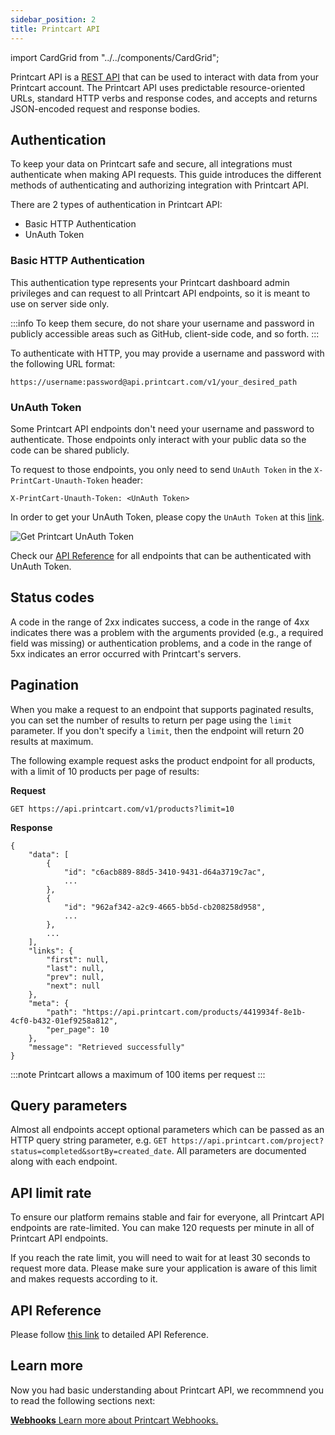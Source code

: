 ```yaml
---
sidebar_position: 2
title: Printcart API
---
```


import CardGrid from "../../components/CardGrid";

Printcart API is a [REST API](https://en.wikipedia.org/wiki/Representational_state_transfer) that can be used to interact with data from your Printcart account. The Printcart API uses predictable resource-oriented URLs, standard HTTP verbs and response codes, and accepts and returns JSON-encoded request and response bodies.

## Authentication

To keep your data on Printcart safe and secure, all integrations must authenticate when making API requests.
This guide introduces the different methods of authenticating and authorizing integration with Printcart API.

There are 2 types of authentication in Printcart API:
- Basic HTTP Authentication
- UnAuth Token

### Basic HTTP Authentication

This authentication type represents your Printcart dashboard admin privileges and can request to all Printcart API endpoints, so it is meant to use on server side only. 

:::info
To keep them secure, do not share your username and password in publicly accessible areas such as GitHub, client-side code, and so forth.
:::

To authenticate with HTTP, you may provide a username and password with the following URL format:

```
https://username:password@api.printcart.com/v1/your_desired_path
```

### UnAuth Token

Some Printcart API endpoints don't need your username and password to authenticate. Those endpoints only interact with your public data so the code can be shared publicly.

To request to those endpoints, you only need to send `UnAuth Token` in the `X-PrintCart-Unauth-Token` header:

```
X-PrintCart-Unauth-Token: <UnAuth Token>
```

In order to get your UnAuth Token, please copy the `UnAuth Token` at this [link](https://dashboard.printcart.com/settings).

![Get Printcart UnAuth Token](/img/get-api-key.png)

Check our [API Reference](/rest-api-reference) for all endpoints that can be authenticated with UnAuth Token.

## Status codes

A code in the range of 2xx indicates success, a code in the range of 4xx indicates there was a problem with the arguments provided (e.g., a required field was missing) or authentication problems, and a code in the range of 5xx indicates an error occurred with Printcart's servers.

## Pagination

When you make a request to an endpoint that supports paginated results, you can set the number of results to return per page using the `limit` parameter. If you don't specify a `limit`, then the endpoint will return 20 results at maximum.

The following example request asks the product endpoint for all products, with a limit of 10 products per page of results:

**Request**
```
GET https://api.printcart.com/v1/products?limit=10
```

**Response**
<!-- TODO: fix links -->
```
{
    "data": [
        {
            "id": "c6acb889-88d5-3410-9431-d64a3719c7ac",
            ...
        },
        {
            "id": "962af342-a2c9-4665-bb5d-cb208258d958",
            ...
        },
        ...
    ],
    "links": {
        "first": null,
        "last": null,
        "prev": null,
        "next": null
    },
    "meta": {
        "path": "https://api.printcart.com/products/4419934f-8e1b-4cf0-b432-01ef9258a812",
        "per_page": 10
    },
    "message": "Retrieved successfully"
}
```

:::note
Printcart allows a maximum of 100 items per request
:::

## Query parameters

Almost all endpoints accept optional parameters which can be passed as an HTTP query string parameter, e.g. `GET https://api.printcart.com/project?status=completed&sortBy=created_date`. All parameters are documented along with each endpoint.

## API limit rate

To ensure our platform remains stable and fair for everyone, all Printcart API endpoints are rate-limited. You can make 120 requests per minute in all of Printcart API endpoints.

If you reach the rate limit, you will need to wait for at least 30 seconds to request more data. Please make sure your application is aware of this limit and makes requests according to it.

## API Reference

Please follow [this link](/rest-api-reference) to detailed API Reference.

## Learn more

Now you had basic understanding about Printcart API, we recommnend you to read the following sections next:

<CardGrid>

[**Webhooks** Learn more about Printcart Webhooks.](api-sdk/webhooks.md)

</CardGrid>